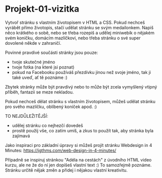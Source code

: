 # Projekt-01-vizitka

Vytvoř stránku s vlastním životopisem v HTML a CSS. Pokud nechceš vyrábět přímo životopis, stačí udělat stránku se svým medailonkem. Napiš něco krátkého o sobě, nebo se třeba rozepiš a udělej miniwebík o nějakém svém koníčku, domácím mazlíčkovi, nebo třeba stránku o své super dovolené někde v zahraničí.

Povinné pravdivé součásti stránky jsou pouze:
- tvoje skutečné jméno
- tvoje fotka (na které jsi poznat)
- pokud na Facebooku používáš přezdívku jinou než svoje jméno, tak ji také uveď, ať tě poznáme :)

Zbytek stránky může být pravdivý nebo to může být zcela vymyšlený vtipný příběh, fantazii se meze nekladou.

Pokud nechceš dělat stránku s vlastním životopisem, můžeš udělat stránku pro svého mazlíčku, oblíbený koníček apod. :) 

TO NEJDŮLEŽITĚJŠÍ:
- udělej stránku  co nejhezčí dovedeš
- prostě použij vše, co zatím umíš, a zkus to použít tak, aby stránka byla zajímavá

Jako inspiraci pro základní úpravy si můžeš projít stránku Webdesign in 4 Minutes:
https://jgthms.com/web-design-in-4-minutes/

Případně se inspiruj stránkou "Adéla na cestách" z úvodního HTML video kurzu, ale ne že do ní jen dopíšeš vlastní text :) To samozřejmě poznáme. Stránku určitě nějak změn a přidej i nějakou vlastní kreativitu.

